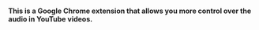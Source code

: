#### This is a Google Chrome extension that allows you more control over the audio in YouTube videos.
